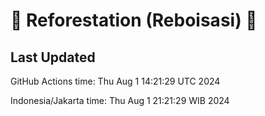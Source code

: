 
# 🌳 Reforestation (Reboisasi) 🌲

## Last Updated

GitHub Actions time: Thu Aug  1 14:21:29 UTC 2024

Indonesia/Jakarta time: Thu Aug  1 21:21:29 WIB 2024

